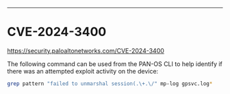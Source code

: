 ___

# CVE-2024-3400

https://security.paloaltonetworks.com/CVE-2024-3400

The following command can be used from the PAN-OS CLI to help identify if there was an attempted exploit activity on the device:

```bash
grep pattern "failed to unmarshal session(.\+.\/" mp-log gpsvc.log*
```

